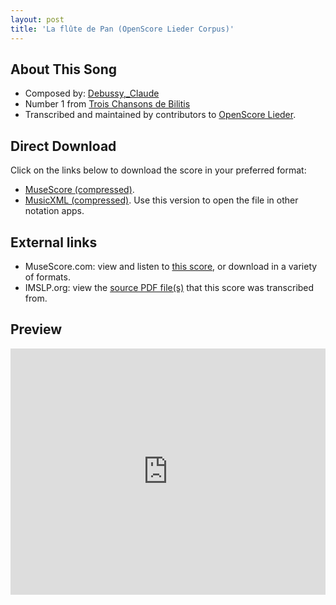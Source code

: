 ```yaml
---
layout: post
title: 'La flûte de Pan (OpenScore Lieder Corpus)'
---
```


## About This Song

- Composed by: [Debussy,_Claude](https://fourscoreandmore.org/openscore/lieder/Debussy,_Claude)
- Number 1 from [Trois Chansons de Bilitis](https://fourscoreandmore.org/openscore/lieder/Debussy,_Claude/Trois_Chansons_de_Bilitis)
- Transcribed and maintained by contributors to [OpenScore Lieder].

[OpenScore Lieder]: https://musescore.com/openscore-lieder-corpus

## Direct Download

Click on the links below to download the score in your preferred format:
- [MuseScore (compressed)](https://github.com/openscore/lieder/blob/main/scores/Debussy,_Claude/Trois_Chansons_de_Bilitis/1_La_flûte_de_Pan/lc5079442.mscz?raw=true).
- [MusicXML (compressed)](https://github.com/openscore/lieder/blob/main/scores/Debussy,_Claude/Trois_Chansons_de_Bilitis/1_La_flûte_de_Pan/lc5079442.mxl?raw=true). Use this version to open the file in other notation apps.

## External links

- MuseScore.com: view and listen to [this score][MuseScore], or download in a variety of formats.
- IMSLP.org: view the [source PDF file(s)][IMSLP] that this score was transcribed from.

[MuseScore]: https://musescore.com/score/5079442
[IMSLP]: https://imslp.org/wiki/Special:ReverseLookup/225679

## Preview

<iframe width="100%" height="394" src="https://musescore.com/openscore-lieder-corpus/scores/5079442/embed" frameborder="0" allowfullscreen allow="autoplay; fullscreen"></iframe>
